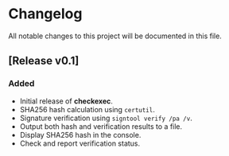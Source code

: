 # Changelog

All notable changes to this project will be documented in this file.

## [Release v0.1]

### Added
- Initial release of **checkexec**.
- SHA256 hash calculation using `certutil`.
- Signature verification using `signtool verify /pa /v`.
- Output both hash and verification results to a file.
- Display SHA256 hash in the console.
- Check and report verification status.


